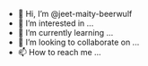 - 👋 Hi, I’m @jeet-maity-beerwulf
- 👀 I’m interested in ...
- 🌱 I’m currently learning ...
- 💞️ I’m looking to collaborate on ...
- 📫 How to reach me ...

<!---
jeet-maity-beerwulf/jeet-maity-beerwulf is a ✨ special ✨ repository because its `README.md` (this file) appears on your GitHub profile.
You can click the Preview link to take a look at your changes.
--->
